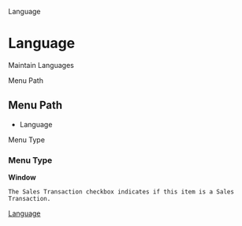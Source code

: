 
Language
# Language


Maintain Languages

Menu Path
## Menu Path



- Language

Menu Type
### Menu Type

**Window**

```
The Sales Transaction checkbox indicates if this item is a Sales Transaction.
```

[Language](../../functional-guide/window/window-language.md)